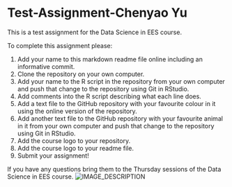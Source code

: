 # Test-Assignment-Chenyao Yu
This is a test assignment for the Data Science in EES course.

To complete this assignment please:

1. Add your name to this markdown readme file online including an informative commit.
2. Clone the repository on your own computer.
3. Add your name to the R script in the repository from your own computer and push that change to the repository using Git in RStudio.
4. Add comments into the R script describing what each line does.
5. Add a text file to the GitHub repository with your favourite colour in it using the online version of the repository.
6. Add another text file to the GitHub repository with your favourite animal in it from your own computer and push that change to the repository using Git in RStudio.
7. Add the course logo to your repository.
8. Add the course logo to your readme file.
9. Submit your assignment!

If you have any questions bring them to the Thursday sessions of the Data Science in EES course.
![IMAGE_DESCRIPTION](/Users/ycy/Desktop/test-assignment-ycy1012/rplot.jpg)
